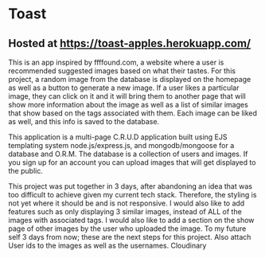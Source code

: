 # Toast

## Hosted at https://toast-apples.herokuapp.com/

This is an app inspired by ffffound.com, a website where a user is recommended suggested images based on what their tastes. For this project, a random image from the database is displayed on the homepage as well as a button to generate a new image. If a user likes a particular image, they can click on it and it will bring them to another page that will show more information about the image as well as a list of similar images that show based on the tags associated with them. Each image can be liked as well, and this info is saved to the database.

This application is a multi-page C.R.U.D application built using EJS templating system node.js/express.js, and mongodb/mongoose for a database and O.R.M. The database is a collection of users and images. If you sign up for an account you can upload images that will get displayed to the public.

This project was put together in 3 days, after abandoning an idea that was too difficult to achieve given my current tech stack. Therefore, the styling is not yet where it should be and is not responsive. I would also like to add features such as only displaying 3 similar images, instead of ALL of the images with associated tags. I would also like to add a section on the show page of other images by the user who uploaded the image. To my future self 3 days from now; these are the next steps for this project. Also attach User ids to the images as well as the usernames. Cloudinary
